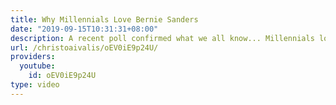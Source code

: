 ```yaml
---
title: Why Millennials Love Bernie Sanders
date: "2019-09-15T10:31:31+08:00"
description: A recent poll confirmed what we all know... Millennials love Bernie Sanders
url: /christoaivalis/oEV0iE9p24U/
providers:
  youtube:
    id: oEV0iE9p24U
type: video
---
```

